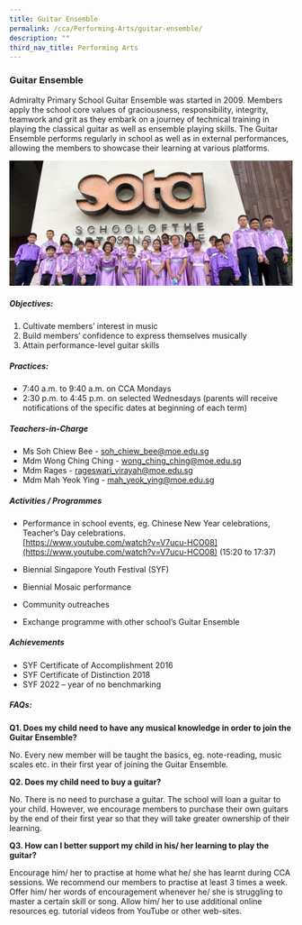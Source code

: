 ```yaml
---
title: Guitar Ensemble
permalink: /cca/Performing-Arts/guitar-ensemble/
description: ""
third_nav_title: Performing Arts
---
```

### Guitar Ensemble

Admiralty Primary School Guitar Ensemble was started in 2009. Members apply the school core values of graciousness, responsibility, integrity, teamwork and grit as they embark on a journey of technical training in playing the classical guitar as well as ensemble playing skills. The Guitar Ensemble performs regularly in school as well as in external performances, allowing the members to showcase their learning at various platforms.

![](/images/CCA/GE1.jpg)
##### Objectives:

1. Cultivate members’ interest in music
2. Build members’ confidence to express themselves musically
3. Attain performance-level guitar skills

##### Practices:

- 7:40 a.m. to 9:40 a.m. on CCA Mondays
- 2:30 p.m. to 4:45 p.m. on selected Wednesdays (parents will receive notifications of the specific dates at beginning of each term)

##### Teachers-in-Charge

- Ms Soh Chiew Bee - <a href="mailto: soh_chiew_bee@moe.edu.sg">soh_chiew_bee@moe.edu.sg</a>
- Mdm Wong Ching Ching - <a href="mailto: wong_ching_ching@moe.edu.sg">wong_ching_ching@moe.edu.sg</a>
- Mdm Rages - <a href="mailto:  rageswari_virayah@moe.edu.sg">rageswari_virayah@moe.edu.sg</a>
- Mdm Mah Yeok Ying - <a href="mailto: mah_yeok_ying@moe.edu.sg">mah_yeok_ying@moe.edu.sg
</a>


##### Activities / Programmes

- Performance in school events, eg. Chinese New Year celebrations, Teacher’s Day celebrations. <br>
[https://www.youtube.com/watch?v=V7ucu-HCO08](https://www.youtube.com/watch?v=V7ucu-HCO08) (15:20 to 17:37)
- Biennial Singapore Youth Festival (SYF)
- Biennial Mosaic performance
- Community outreaches

- Exchange programme with other school’s Guitar Ensemble

##### Achievements

- SYF Certificate of Accomplishment 2016
- SYF Certificate of Distinction 2018
- SYF 2022 – year of no benchmarking


##### FAQs:

**Q1. Does my child need to have any musical knowledge in order to join the Guitar Ensemble?**

No. Every new member will be taught the basics, eg. note-reading, music scales etc. in their first year of joining the Guitar Ensemble.

**Q2. Does my child need to buy a guitar?**

No. There is no need to purchase a guitar. The school will loan a guitar to your child. However, we encourage members to purchase their own guitars by the end of their first year so that they will take greater ownership of their learning.

**Q3. How can I better support my child in his/ her learning to play the guitar?**

Encourage him/ her to practise at home what he/ she has learnt during CCA sessions. We recommend our members to practise at least 3 times a week.
Offer him/ her words of encouragement whenever he/ she is struggling to master a certain skill or song. Allow him/ her to use additional online resources eg. tutorial videos from YouTube or other web-sites.